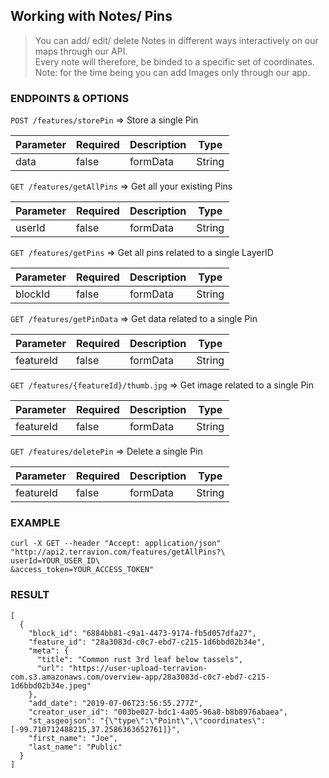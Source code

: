 ## Working with Notes/ Pins

> You can add/ edit/ delete Notes in different ways interactively on our maps through our API.  
> Every note will therefore, be binded to a specific set of coordinates.  
> Note: for the time being you can add Images only through our app.

### ENDPOINTS & OPTIONS

`POST /features/storePin` => Store a single Pin

| Parameter| Required | Description | Type |
| - | - | - | - |
| data | false | formData | String |

`GET /features/getAllPins` => Get all your existing Pins

| Parameter| Required | Description | Type |
| - | - | - | - |
| userId | false | formData | String |

`GET /features/getPins` => Get all pins related to a single LayerID

| Parameter| Required | Description | Type |
| - | - | - | - |
| blockId | false | formData | String |

`GET /features/getPinData` => Get data related to a single Pin

| Parameter| Required | Description | Type |
| - | - | - | - |
| featureId | false | formData | String |

`GET /features/{featureId}/thumb.jpg` => Get image related to a single Pin

| Parameter| Required | Description | Type |
| - | - | - | - |
| featureId | false | formData | String |

`GET /features/deletePin` => Delete a single Pin

| Parameter| Required | Description | Type |
| - | - | - | - |
| featureId | false | formData | String |

### EXAMPLE

```
curl -X GET --header "Accept: application/json" "http://api2.terravion.com/features/getAllPins?\
userId=YOUR_USER_ID\
&access_token=YOUR_ACCESS_TOKEN"
```

### RESULT

```
[
  {
    "block_id": "6884bb81-c9a1-4473-9174-fb5d057dfa27",
    "feature_id": "28a3083d-c0c7-ebd7-c215-1d6bbd02b34e",
    "meta": {
      "title": "Common rust 3rd leaf below tassels",
      "url": "https://user-upload-terravion-com.s3.amazonaws.com/overview-app/28a3083d-c0c7-ebd7-c215-1d6bbd02b34e.jpeg"
    },
    "add_date": "2019-07-06T23:56:55.277Z",
    "creator_user_id": "003be027-bdc1-4a05-96a8-b8b8976abaea",
    "st_asgeojson": "{\"type\":\"Point\",\"coordinates\":[-99.710712488215,37.2586363652761]}",
    "first_name": "Joe",
    "last_name": "Public"
  }
]
```